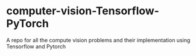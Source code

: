 # computer-vision-Tensorflow-PyTorch
A repo for all the compute vision problems and their implementation using Tensorflow and Pytorch
